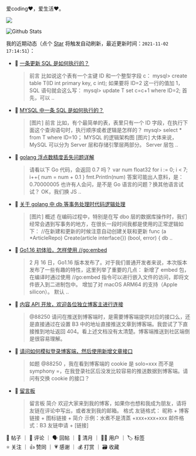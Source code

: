 爱coding❤️，爱生活❤️。

<a title="Hits" target="_blank" href="https://github.com/xhaoxiong/88250"><img src="https://hits.b3log.org/xhaoxiong/88250.svg"></a>

![Github Stats](https://github-readme-stats.vercel.app/api?username=xhaoxiong&show_icons=true)

<!--events start -->

我的近期动态（点个 [Star](https://github.com/xhaoxiong/xhaoxiong) 将触发自动刷新，最近更新时间：`2021-11-02 17:14:51`）：

* 📝 [一条更新 SQL 是如何执行的？](https://ld246.com/article/1635734840295)

  > 前言 比如说这个表有一个主键 ID 和一个整型字段 c： mysql&gt; create table T(ID int primary key, c int); 如果要将 ID=2 这一行的值加 1，SQL 语句就会这么写： mysql&gt; update T set c=c+1 where ID=2; 首先，可以 ..
* 📝 [MYSQL 中一条 SQL 是如何执行的？](https://ld246.com/article/1632907454395)

  > [图片] 前言 比如，有个最简单的表，表里只有一个 ID 字段，在执行下面这个查询语句时，执行顺序或者逻辑是怎样的？ mysql&gt; select * from T where ID=10； MYSQL 的逻辑架构图 [图片] 大体来说，MySQL 可以分为 Server 层和存储引擎层两部分。 Server 层包 ..
* 📝 [golang 浮点数精度丢失问题详解](https://ld246.com/article/1632905225387)

  > 请看以下 Go 代码，会返回 0.7 吗？ var num float32 for i := 0; i &lt; 7; i++{ num = num + 0.1 } fmt.Println(num) 答案可能出人意料，是：0.70000005 也许有人会问，是不是 Go 语言的问题？换其他语言试试？ OK，我们换 JS ..
* 📝 [关于 golang 中 db 等事务处理时代码逻辑处理](https://ld246.com/article/1630496469000)

  > [图片] 概述 在编码过程中，特别是在写 dbo 层的数据库操作时，我们经常会遇到写事务的地方，在很长一段时间我都是使用的正常逻辑如下： //在新建和更新的时候注意自动创建关联和更新 func (a *ArticleRepo) Create(article interface{}) (bool, error) { db ..
* 📝 [Go1.16 初体验，怎样使用 //go:embed](https://ld246.com/article/1626138282555)

  > 2 月 16 日，Go1.16 版本发布了。对于我们普通开发者来说，本次版本发布了一些有趣的特性，这里列举了重要的几点： 新增了 embed 包，在编译时通过使用 //go:embed 指令可以进行嵌入文件的访问，即将文件嵌入到二进制包中。 增加了对 macOS ARM64 的支持（Apple silicon）。 默认 ..
* 💬 [内容 API 开放，欢迎各位独立博客主进行连接](https://ld246.com/article/1457158841475/comment/1626097261330#comments)

  > @88250 请问在推送到博客端时，是需要博客端提供对应的接口么，还是直接通过在设置 B3 中的地址直接推送文章到博客端。我尝试了下直接推到地址返回 404。看上述文档没有太清楚。博客端推送到社区端倒是很容易理解。
* 📝 [请问如何模拟登录博客端，然后使用新增文章接口](https://ld246.com/article/1626096834326)

  > 如题 @88250 ，我在看到博客端的 cookie 是 solo=xxx 而不是 symphony =，在我登录社区后没发比较容易的推送数据到博客端。请问有交换 cookie 的接口？
* 📝 [留言板](https://ld246.com/article/1626049652876)

  > 留言板 简介 欢迎大家来到我的博客，如果你也想和我成为朋友，请将友链在评论中写出，或者发到我的邮箱。 格式 友链格式： 昵称 + 博客链接 + 图标链接 + 简介 示例：水煮不是清蒸 +xxx+xxx+xxx 邮件格式：B3 友链申请 + [链接]

📝 帖子 ｜ 💬 评论 ｜ 🗣 回帖 ｜ 🌙 清月 ｜ 👨‍💻 用户 ｜ 🏷️ 标签  
⭐️ 关注 ｜ 👍 赞同 ｜ 💗 感谢 ｜ 💰 打赏 ｜ 🗃 收藏

<!--events end -->
